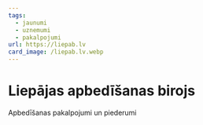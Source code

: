 ```yaml
---
tags:
  - jaunumi
  - uznemumi
  - pakalpojumi
url: https://liepab.lv
card_image: /liepab.lv.webp
---
```


# Liepājas apbedīšanas birojs

Apbedīšanas pakalpojumi un piederumi

